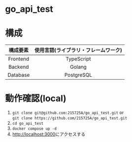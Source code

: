 # go_api_test

# 構成
| 構成要素 | 使用言語(ライブラリ・フレームワーク) |
| :--: | :--:|
| Frontend | TypeScript |
| Backend | Golang |
| Database | PostgreSQL |

# 動作確認(local)
1. `git clone git@github.com:215725A/go_api_test.git` or  
   `git clone https://github.com/215725A/go_api_test.git`
2. `cd go_api_test`
3. `docker compose up -d`
4. [http://localhost:3000](http://localhost:3000)にアクセスする

